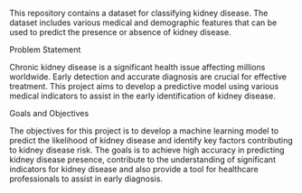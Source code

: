 This repository contains a dataset for classifying kidney disease. The dataset includes various medical and demographic features that can be used to predict the presence or absence of kidney disease.


Problem Statement 

Chronic kidney disease is a significant health issue affecting millions worldwide. Early detection and accurate diagnosis are crucial for effective treatment. This project aims to develop a predictive model using various medical indicators to assist in the early identification of kidney disease.

Goals and Objectives

The objectives for this project is to develop a machine learning model to predict the likelihood of kidney disease and identify key factors contributing to kidney disease risk. The goals is to achieve high accuracy in predicting kidney disease presence, contribute to the understanding of significant indicators for kidney disease and also provide a tool for healthcare professionals to assist in early diagnosis.
